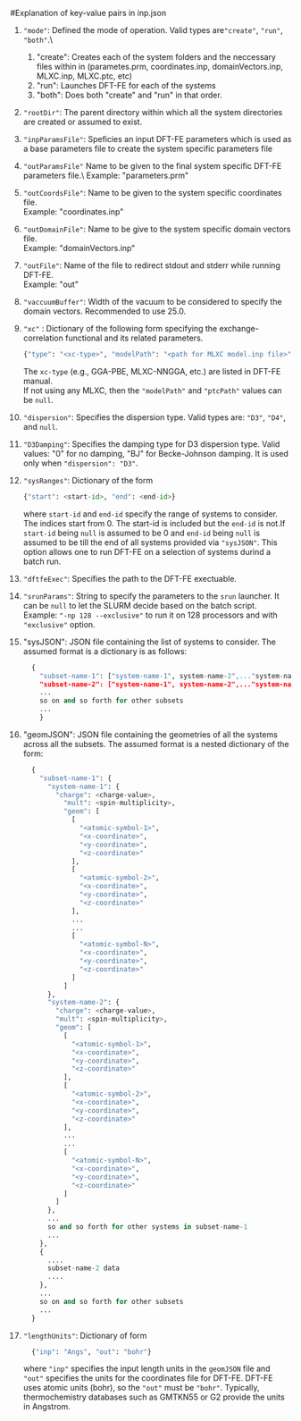 #Explanation of key-value pairs in inp.json

1. `"mode"`: Defined the mode of operation. Valid types are`"create"`, `"run"`, `"both"`.\ 

    1. "create": Creates each of the system folders and the neccessary files within in 
       (parametes.prm, coordinates.inp, domainVectors.inp, MLXC.inp, MLXC.ptc, etc)
    2. "run": Launches DFT-FE for each of the systems
    3. "both": Does both "create" and "run" in that order.

2. `"rootDir"`: The parent directory within which all the system directories are created or assumed to exist.

3. `"inpParamsFile"`: Speficies an input DFT-FE parameters which is used as a base parameters file 
    to create the system specific parameters file 

4. `"outParamsFile"` Name to be given to the final system specific DFT-FE parameters file.\ 
   Example: "parameters.prm"
  
5. `"outCoordsFile"`: Name to be given to the system specific coordinates file.\
   Example: "coordinates.inp"
  
6. `"outDomainFile"`: Name to be give to the system specific domain vectors file.\
   Example: "domainVectors.inp"

7. `"outFile"`: Name of the file to redirect stdout and stderr while running DFT-FE.\
   Example: "out"

7. `"vaccuumBuffer"`: Width of the vacuum to be considered to specify the domain vectors.
   Recommended to use 25.0.
  
8. `"xc"` : Dictionary of the following form specifying the exchange-correlation functional and its related parameters. 
   ```python
   {"type": "<xc-type>", "modelPath": "<path for MLXC model.inp file>", "ptcPath": "<path for MLXC .ptc file>"}
   ```
   The `xc-type` (e.g., GGA-PBE, MLXC-NNGGA, etc.) are listed in DFT-FE manual.\
   If not using any MLXC, then the `"modelPath"` and `"ptcPath"` values can be `null`.

9. `"dispersion"`: Specifies the dispersion type. Valid types are: `"D3"`, `"D4"`, and `null`.

10. `"D3Damping"`: Specifies the damping type for D3 dispersion type. Valid values: "0" for no damping,  "BJ" for Becke-Johnson damping. It is used only when `"dispersion": "D3"`.
  
11. `"sysRanges"`: Dictionary of the form
    ```python
    {"start": <start-id>, "end": <end-id>}
    ``` 
    where `start-id` and `end-id` specify the range of systems to consider. The indices start from 0. The start-id is included but the `end-id` is not.If `start-id` being `null` is assumed to be 0 and `end-id` being `null` is assumed to be till the end of all systems provided via `"sysJSON"`. This option allows one to run DFT-FE on a selection of systems durind a batch run.

12. `"dftfeExec"`: Specifies the path to the DFT-FE exectuable. 

13. `"srunParams"`: String to specify the parameters to the `srun` launcher. It can be `null` to let the SLURM decide based on the batch script.\
    Example: `"-np 128 --exclusive"` to run it on 128 processors and with `"exclusive"` option. 

12. "sysJSON": JSON file containing the list of systems to consider. The assumed format is a dictionary is as follows:
    ```python
      { 
        "subset-name-1": ["system-name-1", system-name-2",..."system-name-2"],
        "subset-name-2": ["system-name-1", system-name-2",..."system-name-2"],
        ...
        so on and so forth for other subsets
        ...
        }
    ```
13. "geomJSON": JSON file containing the geometries of all the systems across all the subsets. The assumed format is a nested dictionary of the form:
    ```python
      {
        "subset-name-1": {
          "system-name-1": {
            "charge": <charge-value>,
              "mult": <spin-multiplicity>,
              "geom": [
                [
                  "<atomic-symbol-1>",
                  "<x-coordinate>",
                  "<y-coordinate>",
                  "<z-coordinate>"
                ],
                [
                  "<atomic-symbol-2>",
                  "<x-coordinate>",
                  "<y-coordinate>",
                  "<z-coordinate>"
                ],
                ...
                ...
                [
                  "<atomic-symbol-N>",
                  "<x-coordinate>",
                  "<y-coordinate>",
                  "<z-coordinate>"
                ]
              ]
          },
          "system-name-2": {
            "charge": <charge-value>,
            "mult": <spin-multiplicity>,
            "geom": [
              [
                "<atomic-symbol-1>",
                "<x-coordinate>",
                "<y-coordinate>",
                "<z-coordinate>"
              ],
              [
                "<atomic-symbol-2>",
                "<x-coordinate>",
                "<y-coordinate>",
                "<z-coordinate>"
              ],
              ...
              ...
              [
                "<atomic-symbol-N>",
                "<x-coordinate>",
                "<y-coordinate>",
                "<z-coordinate>"
              ]
            ]
          },
          ...
          so and so forth for other systems in subset-name-1
          ...
        },
        {
          ....
          subset-name-2 data
          ....
        },
        ...
        so on and so forth for other subsets
        ...
      }
    ```

14. `"lengthUnits"`: Dictionary of form
    ```python
      {"inp": "Angs", "out": "bohr"}
    ```
    where `"inp"` specifies the input length units in the `geomJSON` file and `"out"` specifies the units for the coordinates file for DFT-FE.
    DFT-FE uses atomic units (bohr), so the `"out"` must be `"bohr"`. Typically, thermochemistry databases such as GMTKN55 or G2 provide the 
    units in Angstrom.
